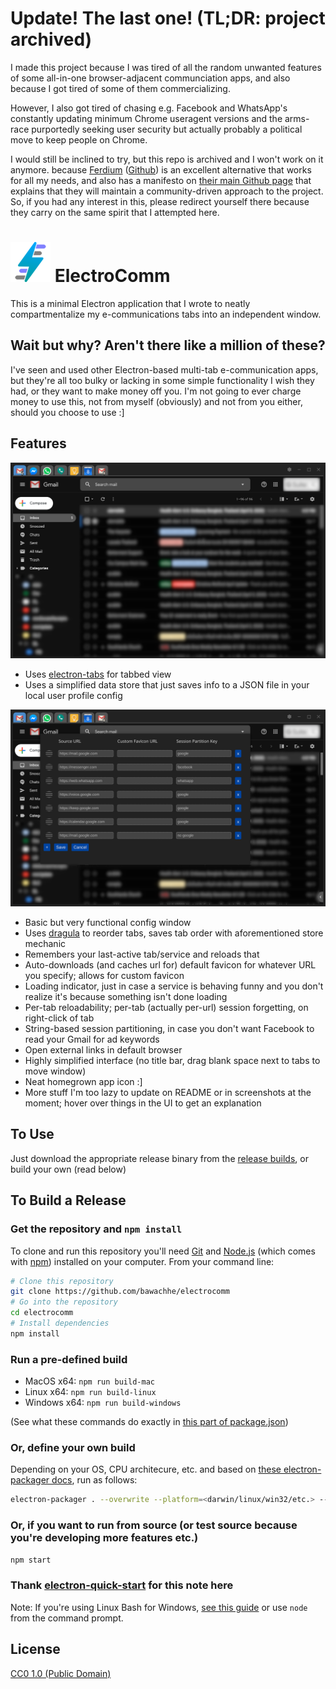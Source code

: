 # Update!  The last one!  (TL;DR: project archived)
I made this project because I was tired of all the random unwanted features of some all-in-one browser-adjacent communciation apps, and also because I got tired of some of them commercializing.

However, I also got tired of chasing e.g. Facebook and WhatsApp's constantly updating minimum Chrome useragent versions and the arms-race purportedly seeking user security but actually probably a political move to keep people on Chrome.

I would still be inclined to try, but this repo is archived and I won't work on it anymore. because [Ferdium](https://ferdium.org) ([Github](https://github.com/ferdium/ferdium-app)) is an excellent alternative that works for all my needs, and also has a manifesto on [their main Github page](https://github.com/ferdium) that explains that they will maintain a community-driven approach to the project.  So, if you had any interest in this, please redirect yourself there because they carry on the same spirit that I attempted here.

# ![ElectroComm Icon](https://raw.githubusercontent.com/bawachhe/electrocomm/master/res/icons/64x64.png) ElectroComm

This is a minimal Electron application that I wrote to neatly compartmentalize my e-communications tabs into an independent window.

## Wait but why?  Aren't there like a million of these?

I've seen and used other Electron-based multi-tab e-communication apps, but they're all too bulky or lacking in some simple functionality I wish they had, or they want to make money off you.
I'm not going to ever charge money to use this, not from myself (obviously) and not from you either, should you choose to use :]

## Features

![ElectroComm Main Window](https://raw.githubusercontent.com/bawachhe/electrocomm/master/res/main_screenshot.png)

- Uses [electron-tabs](https://www.npmjs.com/package/electron-tabs) for tabbed view
- Uses a simplified data store that just saves info to a JSON file in your local user profile config

![ElectroComm Config Window](https://raw.githubusercontent.com/bawachhe/electrocomm/master/res/config_screenshot.png)

- Basic but very functional config window
- Uses [dragula](https://www.npmjs.com/package/dragula) to reorder tabs, saves tab order with aforementioned store mechanic
- Remembers your last-active tab/service and reloads that
- Auto-downloads (and caches url for) default favicon for whatever URL you specify; allows for custom favicon
- Loading indicator, just in case a service is behaving funny and you don't realize it's because something isn't done loading
- Per-tab reloadability; per-tab (actually per-url) session forgetting, on right-click of tab
- String-based session partitioning, in case you don't want Facebook to read your Gmail for ad keywords
- Open external links in default browser
- Highly simplified interface (no title bar, drag blank space next to tabs to move window)
- Neat homegrown app icon :]
- More stuff I'm too lazy to update on README or in screenshots at the moment; hover over things in the UI to get an explanation

## To Use

Just download the appropriate release binary from the [release builds](https://github.com/bawachhe/electrocomm/releases), or build your own (read below)

## To Build a Release

### Get the repository and `npm install`

To clone and run this repository you'll need [Git](https://git-scm.com) and [Node.js](https://nodejs.org/en/download/) (which comes with [npm](http://npmjs.com)) installed on your computer. From your command line:

```bash
# Clone this repository
git clone https://github.com/bawachhe/electrocomm
# Go into the repository
cd electrocomm
# Install dependencies
npm install
```
### Run a pre-defined build

- MacOS x64: `npm run build-mac`
- Linux x64: `npm run build-linux`
- Windows x64: `npm run build-windows`

(See what these commands do exactly in [this part of package.json](https://github.com/bawachhe/electrocomm/blob/master/package.json#L7))

### Or, define your own build
Depending on your OS, CPU architecure, etc. and based on [these electron-packager docs](https://github.com/electron/electron-packager/blob/master/usage.txt), run as follows:

```bash
electron-packager . --overwrite --platform=<darwin/linux/win32/etc.> --arch=<ia32/x64/armv*> --icon=res/icon.<png/icns> --prune=true --out=release-builds
```

### Or, if you want to run from source (or test source because you're developing more features etc.)
```bash
npm start
```

### Thank [electron-quick-start](https://github.com/electron/electron-quick-start) for this note here
Note: If you're using Linux Bash for Windows, [see this guide](https://www.howtogeek.com/261575/how-to-run-graphical-linux-desktop-applications-from-windows-10s-bash-shell/) or use `node` from the command prompt.

## License

[CC0 1.0 (Public Domain)](LICENSE.md)
